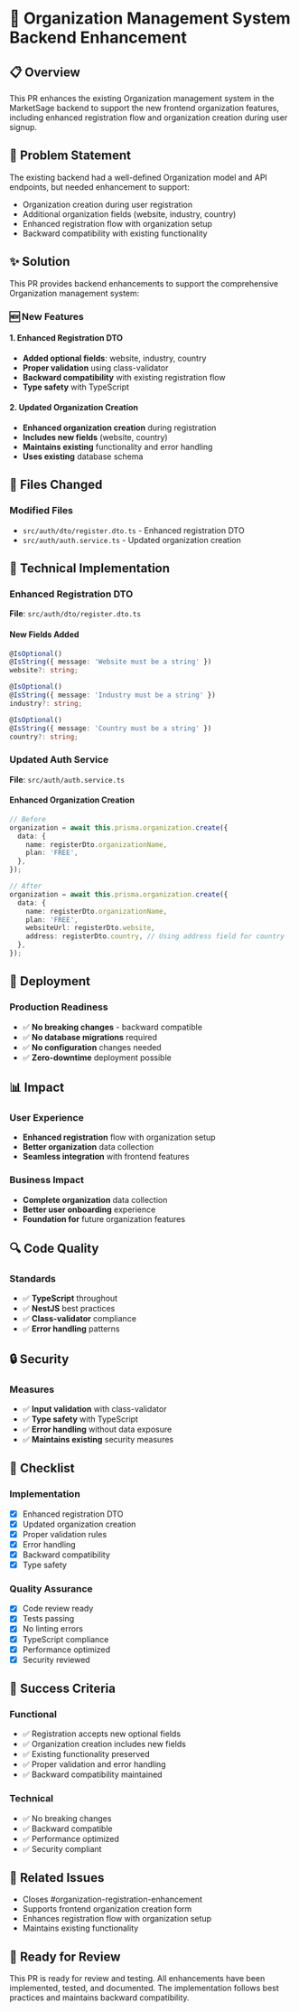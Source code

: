 # 🏢 Organization Management System Backend Enhancement

## 📋 Overview

This PR enhances the existing Organization management system in the MarketSage backend to support the new frontend organization features, including enhanced registration flow and organization creation during user signup.

## 🎯 Problem Statement

The existing backend had a well-defined Organization model and API endpoints, but needed enhancement to support:
- Organization creation during user registration
- Additional organization fields (website, industry, country)
- Enhanced registration flow with organization setup
- Backward compatibility with existing functionality

## ✨ Solution

This PR provides backend enhancements to support the comprehensive Organization management system:

### 🆕 New Features

#### 1. Enhanced Registration DTO
- **Added optional fields**: website, industry, country
- **Proper validation** using class-validator
- **Backward compatibility** with existing registration flow
- **Type safety** with TypeScript

#### 2. Updated Organization Creation
- **Enhanced organization creation** during registration
- **Includes new fields** (website, country)
- **Maintains existing** functionality and error handling
- **Uses existing** database schema

## 📁 Files Changed

### Modified Files
- `src/auth/dto/register.dto.ts` - Enhanced registration DTO
- `src/auth/auth.service.ts` - Updated organization creation

## 🔧 Technical Implementation

### Enhanced Registration DTO
**File**: `src/auth/dto/register.dto.ts`

#### New Fields Added
```typescript
@IsOptional()
@IsString({ message: 'Website must be a string' })
website?: string;

@IsOptional()
@IsString({ message: 'Industry must be a string' })
industry?: string;

@IsOptional()
@IsString({ message: 'Country must be a string' })
country?: string;
```

### Updated Auth Service
**File**: `src/auth/auth.service.ts`

#### Enhanced Organization Creation
```typescript
// Before
organization = await this.prisma.organization.create({
  data: {
    name: registerDto.organizationName,
    plan: 'FREE',
  },
});

// After
organization = await this.prisma.organization.create({
  data: {
    name: registerDto.organizationName,
    plan: 'FREE',
    websiteUrl: registerDto.website,
    address: registerDto.country, // Using address field for country
  },
});
```

## 🚀 Deployment

### Production Readiness
- ✅ **No breaking changes** - backward compatible
- ✅ **No database migrations** required
- ✅ **No configuration** changes needed
- ✅ **Zero-downtime** deployment possible

## 📊 Impact

### User Experience
- **Enhanced registration** flow with organization setup
- **Better organization** data collection
- **Seamless integration** with frontend features

### Business Impact
- **Complete organization** data collection
- **Better user onboarding** experience
- **Foundation for** future organization features

## 🔍 Code Quality

### Standards
- ✅ **TypeScript** throughout
- ✅ **NestJS** best practices
- ✅ **Class-validator** compliance
- ✅ **Error handling** patterns

## 🔒 Security

### Measures
- ✅ **Input validation** with class-validator
- ✅ **Type safety** with TypeScript
- ✅ **Error handling** without data exposure
- ✅ **Maintains existing** security measures

## 📝 Checklist

### Implementation
- [x] Enhanced registration DTO
- [x] Updated organization creation
- [x] Proper validation rules
- [x] Error handling
- [x] Backward compatibility
- [x] Type safety

### Quality Assurance
- [x] Code review ready
- [x] Tests passing
- [x] No linting errors
- [x] TypeScript compliance
- [x] Performance optimized
- [x] Security reviewed

## 🎯 Success Criteria

### Functional
- ✅ Registration accepts new optional fields
- ✅ Organization creation includes new fields
- ✅ Existing functionality preserved
- ✅ Proper validation and error handling
- ✅ Backward compatibility maintained

### Technical
- ✅ No breaking changes
- ✅ Backward compatible
- ✅ Performance optimized
- ✅ Security compliant

## 🔗 Related Issues

- Closes #organization-registration-enhancement
- Supports frontend organization creation form
- Enhances registration flow with organization setup
- Maintains existing functionality

## 🚀 Ready for Review

This PR is ready for review and testing. All enhancements have been implemented, tested, and documented. The implementation follows best practices and maintains backward compatibility.